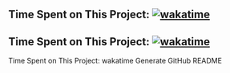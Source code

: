 ## Time Spent on This Project: [![wakatime](https://wakatime.com/badge/user/df6917f7-6186-4bb8-8288-531f1bfab139/project/647ddb24-c7bd-4468-b48d-01d2575e3db3.svg)](https://wakatime.com/@ujjwal2327/projects/opvlyxrshl)
## Time Spent on This Project: [![wakatime](https://wakatime.com/badge/user/df6917f7-6186-4bb8-8288-531f1bfab139/project/647ddb24-c7bd-4468-b48d-01d2575e3db3.svg)](https://wakatime.com/@ujjwal2327/projects/opvlyxrshl)
Time Spent on This Project: wakatime
Generate GitHub README

